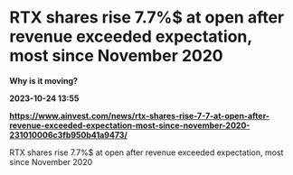 # RTX shares rise 7.7%$ at open after revenue exceeded expectation, most since November 2020
**Why is it moving?**

**2023-10-24 13:55**

**https://www.ainvest.com/news/rtx-shares-rise-7-7-at-open-after-revenue-exceeded-expectation-most-since-november-2020-231010006c3fb950b41a9473/**

RTX shares rise 7.7%$ at open after revenue exceeded expectation, most since November 2020